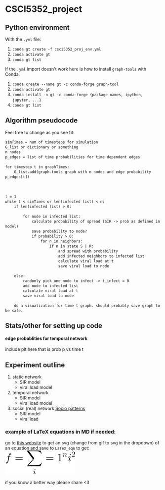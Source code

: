 # CSCI5352_project

## Python environment

With the `.yml` file:
1. `conda gt create -f csci5352_proj_env.yml`
2. `conda activate gt`
3. `conda gt list`

If the `.yml` import doesn't work here is how to install `graph-tools` with Conda:
1. `conda create --name gt -c conda-forge graph-tool`
2. `conda activate gt`
3. `conda install -n gt -c conda-forge {package names, ipython, jupyter, ...}`
4. `conda gt list`

<!--- end of section -->
## Algorithm pseudocode
Feel free to change as you see fit:

```graphTimes = num of timesteps for temporal graphs. either 1 or == simTimes  
simTimes = num of timesteps for simulation  
G_list or dictionary or something  
n nodes  
p_edges = list of time probabilities for time dependent edges  

for timestep t in graphTimes:  
    G_list.add(graph-tools graph with n nodes and edge probability p_edges[t])  



t = 1
while t < simTimes or len(infected list) < n:  
    if len(infected list) > 0:

        for node in infected list:
            calculate probability of spread (SIR -> prob as defined in model)
            save probability to node?
            if probability > 0:
                for n in neighbors:
                    if n in state S | R:
                        and spread with probability
                        add infected neighbors to infected list
                        calculate viral load at t
                        save viral load to node

    else:
        randomly pick one node to infect -> t_infect = 0  
        add node to infected list
        calculate viral load at t
        save viral load to node

    do a visualization for time t graph. should probably save graph to be safe.
```

<!--- end of section -->
## Stats/other for setting up code
#### edge probablities for temporal network

include plt here that is prob p vs time t

<!--- end of section -->
## Experiment outline

1. static network
    - SIR model
    - viral load model
2. temporal network
    - SIR model
    - viral load model
3. social (real) network [Socio patterns](http://www.sociopatterns.org/datasets/)
    - SIR model
    - viral load

<!--- end of section -->
### example of LaTeX equations in MD if needed:
go to [this website](https://www.codecogs.com/latex/eqneditor.php) to get an svg (change from gif to svg in the dropdown) of an equation and save to `LaTeX_eqn` to get:  
![equn1](LaTeX_eqn/CodeCogsEqn.svg)

if you know a better way please share <3
<!--- end of section -->
